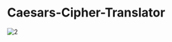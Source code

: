 # Caesars-Cipher-Translator

![2](https://user-images.githubusercontent.com/89347761/195391838-48f85494-fd36-42b8-a0f8-d1ce6ab1bbc3.gif)
